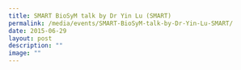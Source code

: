 ```yaml
---
title: SMART BioSyM talk by Dr Yin Lu (SMART)
permalink: /media/events/SMART-BioSyM-talk-by-Dr-Yin-Lu-SMART/
date: 2015-06-29
layout: post
description: ""
image: ""
---
```

